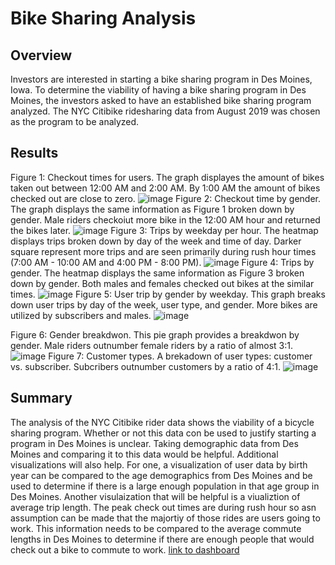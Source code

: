 # Bike Sharing Analysis
## Overview
Investors are interested in starting a bike sharing program in Des Moines, Iowa. To determine the viability of having a bike sharing program in Des Moines, the investors asked to have an established bike sharing program analyzed. The NYC Citibike ridesharing data from August 2019 was chosen as the program to be analyzed.
## Results
Figure 1: Checkout times for users. The graph displayes the amount of bikes taken out between 12:00 AM and 2:00 AM. By 1:00 AM the amount of bikes checked out are close to zero.
![image](https://user-images.githubusercontent.com/67160240/179367987-c821ece8-158f-4017-a5c7-1aea21baa2a7.png)
Figure 2: Checkout time by gender. The graph displays the same information as Figure 1 broken down by gender. Male riders checkoiut more bike in the 12:00 AM hour and returned the bikes later.
![image](https://user-images.githubusercontent.com/67160240/179368160-3a313a36-b454-4466-9d8d-b59fe261367d.png)
Figure 3: Trips by weekday per hour. The heatmap displays trips broken down by day of the week and time of day. Darker square represent more trips and are seen primarily during rush hour times (7:00 AM - 10:00 AM and 4:00 PM - 8:00 PM).
![image](https://user-images.githubusercontent.com/67160240/179370419-0b3b6586-f440-4235-a022-b853748a0c4d.png)
Figure 4: Trips by gender. The heatmap displays the same information as Figure 3 broken down by gender. Both males and females checked out bikes at the similar times.
![image](https://user-images.githubusercontent.com/67160240/179370656-29fcfadd-2b79-407c-842f-b7c37481735b.png)
Figure 5: User trip by gender by weekday. This graph breaks down user trips by day of the week, user type, and gender. More bikes are utilized by subscribers and males.
![image](https://user-images.githubusercontent.com/67160240/179370763-b07249c9-247e-46c5-80fc-41b6b8ef9f5d.png)

Figure 6: Gender breakdwon. This pie graph provides a breakdwon by gender. Male riders outnumber female riders by a ratio of almost 3:1.
![image](https://user-images.githubusercontent.com/67160240/179370894-c6dd16b9-8c3a-4223-bf53-54a09d54b9b9.png)
Figure 7:  Customer types. A brekadown of user types: customer vs. subscriber. Subcribers outnumber customers by a ratio of 4:1.
![image](https://user-images.githubusercontent.com/67160240/179370944-53fd8c42-ffe3-4047-a5be-a8e78cb194e4.png)
## Summary
The analysis of the NYC Citibike rider data shows the viability of a bicycle sharing program. Whether or not this data con be used to justify starting a program in Des Moines is unclear. Taking demographic data from Des Moines and comparing it to this data would be helpful. Additional visualizations will also help. For one, a visualization of user data by birth year can be compared to the age demographics from Des Moines and be used to determine if there is a large enough population in that age group in Des Moines. Another visulaization that will be helpful is a viualiztion of average trip length. The peak check out times are during rush hour so asn assumption can be made that the majortiy of those rides are users going to work. This information needs to be compared to the average commute lengths in Des Moines to determine if there are enough people that would check out a bike to commute to work.
[link to dashboard]("https://public.tableau.com/app/profile/rob.berger/viz/BergerCitibikeData/CitibikeStory")
